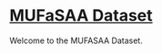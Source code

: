 # [MUFaSAA Dataset](https://interaction-lab.github.io/robot-metaphors/)

Welcome to the MUFASAA Dataset.
